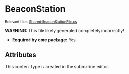 # BeaconStation

<sup>Relevant files: [Shared:BeaconStationFile.cs](https://github.com/Regalis11/Barotrauma/blob/master/Barotrauma/BarotraumaShared/SharedSource/ContentManagement/ContentFile/BeaconStationFile.cs)</sup>

**WARNING:** This file likely generated completely incorrectly!

- **Required by core package:** Yes

## Attributes



This content type is created in the submarine editor.